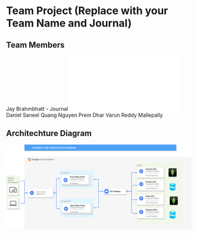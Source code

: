 # Team Project (Replace with your Team Name and Journal)

## Team Members

Jay Brahmbhatt - Journal ![JayProgress](Journals/Jay/JayProgress.md)
Daniel Saneel
Quang Nguyen
Prem Dhar
Varun Reddy Mallepally

## Architechture Diagram

![Architecture Diagram](images/OverallArchitecture.png)
